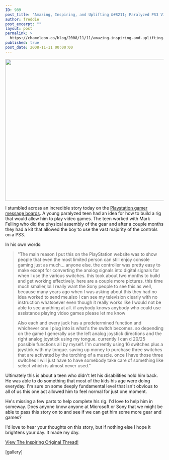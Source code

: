```yaml
---
ID: 989
post_title: 'Amazing, Inspiring, and Uplifting &#8211; Paralyzed PS3 Video Gamer'
author: freddie
post_excerpt: ""
layout: post
permalink: >
  https://chameleon.co/blog/2008/11/11/amazing-inspiring-and-uplifting-paralyzed-ps3-video-gamer/
published: true
post_date: 2008-11-11 00:00:00
---
```

<a href="https://takemetoyourleader.com/wp-content/uploads/2008/11/dsc1.jpg"><img class="alignnone size-medium wp-image-596" title="dsc1" src="https://takemetoyourleader.com/wp-content/uploads/2008/11/dsc1-600x450.jpg" alt="" width="600" height="450" /></a>

I stumbled across an incredible story today on the <a href="https://boardsus.playstation.com/playstation/board/message?board.id=ps3&amp;amp;thread.id=3460820&amp;amp;view=by_date_ascending&amp;amp;page=1" target="_blank" rel="noopener noreferrer">Playstation gamer message boards</a>. A young paralyzed teen had an idea for how to build a rig that would allow him to play video games. The teen worked with Mark Felling who did the physical assembly of the gear and after a couple months they had a kit that allowed the boy to use the vast majority of the controls on a PS3. <!--more-->

In his own words:
<blockquote>"The main reason I put this on the PlayStation website was to show people that even the most limited person can still enjoy console gaming just as much... anyone else. the controller was pretty easy to make except for converting the analog signals into digital signals for when I use the various switches. this took about two months to build and get working effectively. here are a couple more pictures. this time much smaller,lol.I really want the Sony people to see this as well, because many years ago when I was asking about this they had no idea worked to send me.also I can see my television clearly with no instruction whatsoever even though it really works like I would not be able to see anything at all. if anybody knows anybody who could use assistance playing video games please let me know

Also each and every jack has a predetermined function and whichever one I plug into is what's the switch becomes. so depending on the game I generally use the left analog joystick directions and the right analog joystick using my tongue. currently I can d 20/25 possible functions all by myself. I'm currently using 16 switches plus a joystick with my tongue. saving up money to purchase three switches that are activated by the torching of a muscle. once I have those three switches I will just have to have somebody take care of something like select which is almost never used."</blockquote>
Ultimately this is about a teen who didn't let his disabilities hold him back.  He was able to do something that most of the kids his age were doing everyday. I'm sure on some deeply fundamental level that isn't obvious to all of us this one act allowed him to feel normal for just one moment.

He's missing a few parts to help complete his rig. I'd love to help him in someway. Does anyone know anyone at Microsoft or Sony that we might be able to pass this story on to and see if we can get him some more gear and games?

I'd love to hear your thoughts on this story, but if nothing else I hope it brightens your day. It made my day.

<a href="https://boardsus.playstation.com/playstation/board/message?board.id=ps3&amp;thread.id=3460820&amp;view=by_date_ascending&amp;page=1" target="_blank" rel="noopener noreferrer">View The Inspiring Original Thread!</a>

[gallery]